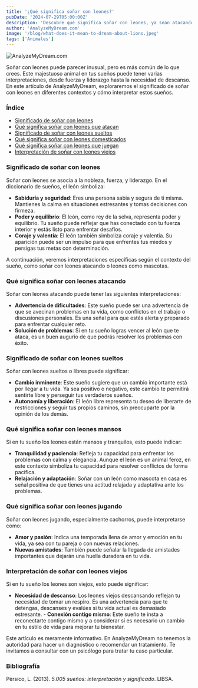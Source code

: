 ```yaml
---
title: '¿Qué significa soñar con leones?'
pubDate: '2024-07-29T05:00:00Z'
description: 'Descubre qué significa soñar con leones, ya sean atacando, sueltos, mansos, jugando o viejos. Explora cómo interpretar estos sueños en relación con tu vida y tus emociones.'
author: 'AnalyzeMyDream.com'
image: '/blog/what-does-it-mean-to-dream-about-lions.jpeg'
tags: ['Animales']
---
```


![AnalyzeMyDream.com](/blog/what-does-it-mean-to-dream-about-lions.jpeg)

Soñar con leones puede parecer inusual, pero es más común de lo que crees. Este majestuoso animal en tus sueños puede tener varias interpretaciones, desde fuerza y ​​liderazgo hasta la necesidad de descanso. En este artículo de AnalyzeMyDream, exploraremos el significado de soñar con leones en diferentes contextos y cómo interpretar estos sueños.

### Índice

- [Significado de soñar con leones](#significado-de-soñar-con-leones)
- [Qué significa soñar con leones que atacan](#que-significa-soñar-con-leones-que-atacan)
- [Significado de soñar con leones sueltos](#significado-de-soñar-con-leones-sueltos)
- [Qué significa soñar con leones domesticados](#que-significa-soñar-con-leones-domesticos)
- [Qué significa soñar con leones que juegan](#que-significa-soñar-con-leones-que-juegan)
- [Interpretación de soñar con leones viejos](#interpretacion-de-soñar-con-leones-viejos)

### Significado de soñar con leones

Soñar con leones se asocia a la nobleza, fuerza, y liderazgo. En el diccionario de sueños, el león simboliza:

- **Sabiduría y seguridad**: Eres una persona sabia y segura de ti misma. Mantienes la calma en situaciones estresantes y tomas decisiones con firmeza.
- **Poder y equilibrio**: El león, como rey de la selva, representa poder y equilibrio. Tu sueño puede reflejar que has conectado con tu fuerza interior y estás listo para enfrentar desafíos.
- **Coraje y valentía**: El león también simboliza coraje y valentía. Su aparición puede ser un impulso para que enfrentes tus miedos y persigas tus metas con determinación.

A continuación, veremos interpretaciones específicas según el contexto del sueño, como soñar con leones atacando o leones como mascotas.

### Qué significa soñar con leones atacando

Soñar con leones atacando puede tener las siguientes interpretaciones:

- **Advertencia de dificultades**: Este sueño puede ser una advertencia de que se avecinan problemas en tu vida, como conflictos en el trabajo o discusiones personales. Es una señal para que estés alerta y preparado para enfrentar cualquier reto.
- **Solución de problemas**: Si en tu sueño logras vencer al león que te ataca, es un buen augurio de que podrás resolver los problemas con éxito.

### Significado de soñar con leones sueltos

Soñar con leones sueltos o libres puede significar:

- **Cambio inminente**: Este sueño sugiere que un cambio importante está por llegar a tu vida. Ya sea positivo o negativo, este cambio te permitirá sentirte libre y perseguir tus verdaderos sueños.
- **Autonomía y liberación**: El león libre representa tu deseo de liberarte de restricciones y seguir tus propios caminos, sin preocuparte por la opinión de los demás.

### Qué significa soñar con leones mansos

Si en tu sueño los leones están mansos y tranquilos, esto puede indicar:

- **Tranquilidad y paciencia**: Refleja tu capacidad para enfrentar los problemas con calma y elegancia. Aunque el león es un animal feroz, en este contexto simboliza tu capacidad para resolver conflictos de forma pacífica.
- **Relajación y adaptación**: Soñar con un león como mascota en casa es señal positiva de que tienes una actitud relajada y adaptativa ante los problemas.

### Qué significa soñar con leones jugando

Soñar con leones jugando, especialmente cachorros, puede interpretarse como:

- **Amor y pasión**: Indica una temporada llena de amor y emoción en tu vida, ya sea con tu pareja o con nuevas relaciones.
- **Nuevas amistades**: También puede señalar la llegada de amistades importantes que dejarán una huella duradera en tu vida.

### Interpretación de soñar con leones viejos

Si en tu sueño los leones son viejos, esto puede significar:

- **Necesidad de descanso**: Los leones viejos descansando reflejan tu necesidad de tomar un respiro. Es una advertencia para que te detengas, descanses y evalúes si tu vida actual es demasiado estresante. - **Conexión contigo mismo**: Este sueño te insta a reconectarte contigo mismo y a considerar si es necesario un cambio en tu estilo de vida para mejorar tu bienestar.

Este artículo es meramente informativo. En AnalyzeMyDream no tenemos la autoridad para hacer un diagnóstico o recomendar un tratamiento. Te invitamos a consultar con un psicólogo para tratar tu caso particular.

### Bibliografía

Pérsico, L. (2013). *5.005 sueños: interpretación y significado*. LIBSA.